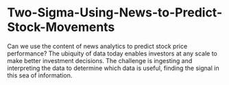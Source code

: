# Two-Sigma-Using-News-to-Predict-Stock-Movements
Can we use the content of news analytics to predict stock price performance? The ubiquity of data today enables investors at any scale to make better investment decisions. The challenge is ingesting and interpreting the data to determine which data is useful, finding the signal in this sea of information. 
